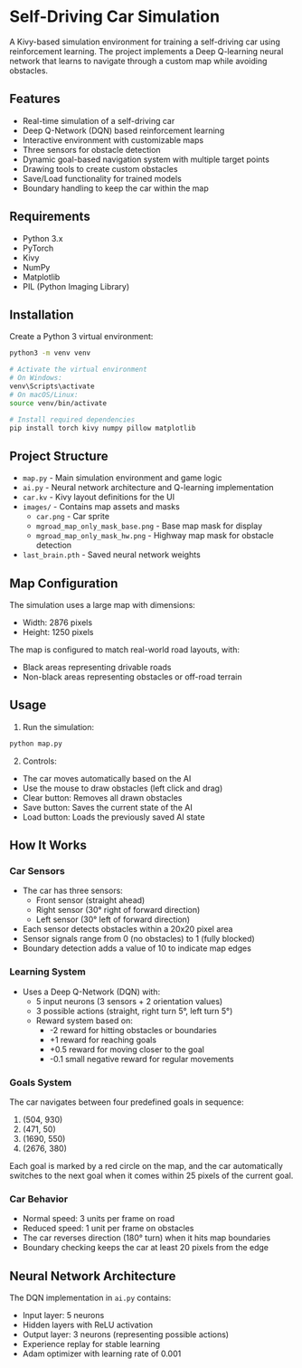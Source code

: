 # Self-Driving Car Simulation

A Kivy-based simulation environment for training a self-driving car using reinforcement learning. The project implements a Deep Q-learning neural network that learns to navigate through a custom map while avoiding obstacles.

## Features

- Real-time simulation of a self-driving car
- Deep Q-Network (DQN) based reinforcement learning
- Interactive environment with customizable maps
- Three sensors for obstacle detection
- Dynamic goal-based navigation system with multiple target points
- Drawing tools to create custom obstacles
- Save/Load functionality for trained models
- Boundary handling to keep the car within the map

## Requirements

- Python 3.x
- PyTorch
- Kivy
- NumPy
- Matplotlib
- PIL (Python Imaging Library)

## Installation

Create a Python 3 virtual environment:
```bash
python3 -m venv venv

# Activate the virtual environment
# On Windows:
venv\Scripts\activate
# On macOS/Linux:
source venv/bin/activate

# Install required dependencies
pip install torch kivy numpy pillow matplotlib
```

## Project Structure

- `map.py` - Main simulation environment and game logic
- `ai.py` - Neural network architecture and Q-learning implementation
- `car.kv` - Kivy layout definitions for the UI
- `images/` - Contains map assets and masks
  - `car.png` - Car sprite
  - `mgroad_map_only_mask_base.png` - Base map mask for display
  - `mgroad_map_only_mask_hw.png` - Highway map mask for obstacle detection
- `last_brain.pth` - Saved neural network weights

## Map Configuration

The simulation uses a large map with dimensions:
- Width: 2876 pixels
- Height: 1250 pixels

The map is configured to match real-world road layouts, with:
- Black areas representing drivable roads
- Non-black areas representing obstacles or off-road terrain

## Usage

1. Run the simulation:
```bash
python map.py
```

2. Controls:
- The car moves automatically based on the AI
- Use the mouse to draw obstacles (left click and drag)
- Clear button: Removes all drawn obstacles
- Save button: Saves the current state of the AI
- Load button: Loads the previously saved AI state

## How It Works

### Car Sensors
- The car has three sensors:
  - Front sensor (straight ahead)
  - Right sensor (30° right of forward direction)
  - Left sensor (30° left of forward direction)
- Each sensor detects obstacles within a 20x20 pixel area
- Sensor signals range from 0 (no obstacles) to 1 (fully blocked)
- Boundary detection adds a value of 10 to indicate map edges

### Learning System
- Uses a Deep Q-Network (DQN) with:
  - 5 input neurons (3 sensors + 2 orientation values)
  - 3 possible actions (straight, right turn 5°, left turn 5°)
  - Reward system based on:
    - -2 reward for hitting obstacles or boundaries
    - +1 reward for reaching goals
    - +0.5 reward for moving closer to the goal
    - -0.1 small negative reward for regular movements

### Goals System
The car navigates between four predefined goals in sequence:
1. (504, 930)
2. (471, 50)
3. (1690, 550)
4. (2676, 380)

Each goal is marked by a red circle on the map, and the car automatically switches to the next goal when it comes within 25 pixels of the current goal.

### Car Behavior
- Normal speed: 3 units per frame on road
- Reduced speed: 1 unit per frame on obstacles
- The car reverses direction (180° turn) when it hits map boundaries
- Boundary checking keeps the car at least 20 pixels from the edge

## Neural Network Architecture
The DQN implementation in `ai.py` contains:
- Input layer: 5 neurons
- Hidden layers with ReLU activation
- Output layer: 3 neurons (representing possible actions)
- Experience replay for stable learning
- Adam optimizer with learning rate of 0.001

